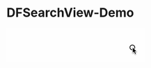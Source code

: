 # DFSearchView-Demo

![image](https://github.com/Cyfuer/DFSearchView-Demo/blob/master/ussearch.gif)
